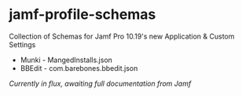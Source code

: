 # jamf-profile-schemas

Collection of Schemas for Jamf Pro 10.19's new Application & Custom Settings

* Munki - MangedInstalls.json
* BBEdit - com.barebones.bbedit.json

*Currently in flux, awaiting full documentation from Jamf*

